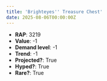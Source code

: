 ```yaml
---
title: 'Brighteyes'' Treasure Chest'
date: 2025-08-06T00:00:00Z
---
```

- **RAP**: 3219
- **Value**: -1
- **Demand level**: -1
- **Trend**: -1
- **Projected?**: True
- **Hyped?**: True
- **Rare?**: True
